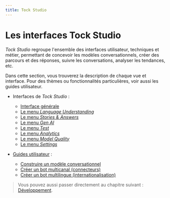 ```yaml
---
title: Tock Studio
---
```


# Les interfaces Tock Studio

_Tock Studio_ regroupe l'ensemble des interfaces utilisateur, techniques et métier, permettant 
de concevoir les modèles conversationnels, créer des parcours et des réponses, suivre les conversations, 
 analyser les tendances, etc.

Dans cette section, vous trouverez la description de chaque vue et interface. 
Pour des thèmes ou fonctionnalités particulières, voir aussi les guides utilisateur.

* Interfaces de _Tock Studio_ :
    * [Interface générale](../studio/general)
    * [Le menu _Language Understanding_](../studio/nlu)
    * [Le menu _Stories & Answers_](../studio/stories-and-answers)
    * [Le menu _Gen AI_](../studio/gen-ai/gen-ai)
    * [Le menu _Test_](../studio/test)
    * [Le menu _Analytics_](../studio/analytics)
    * [Le menu _Model Quality_](../studio/nlu-qa)
    * [Le menu _Settings_](../studio/configuration)

* [Guides utilisateur](../guides) :
    * [Construire un modèle conversationnel](../guides/build-model)
    * [Créer un bot multicanal (connecteurs)](../guides/canaux)
    * [Créer un bot multilingue (internationalisation)](../guides/i18n)
    
> Vous pouvez aussi passer directement au chapitre suivant : [Développement](../../dev/modes.md). 
